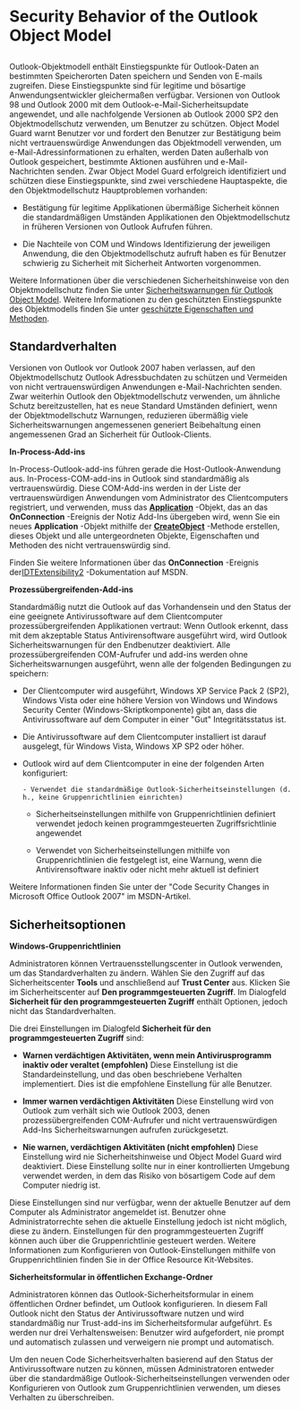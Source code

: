 
# Security Behavior of the Outlook Object Model

## 

Outlook-Objektmodell enthält Einstiegspunkte für Outlook-Daten an bestimmten Speicherorten Daten speichern und Senden von E-mails zugreifen. Diese Einstiegspunkte sind für legitime und bösartige Anwendungsentwickler gleichermaßen verfügbar. Versionen von Outlook 98 und Outlook 2000 mit dem Outlook-e-Mail-Sicherheitsupdate angewendet, und alle nachfolgende Versionen ab Outlook 2000 SP2 den Objektmodellschutz verwenden, um Benutzer zu schützen. Object Model Guard warnt Benutzer vor und fordert den Benutzer zur Bestätigung beim nicht vertrauenswürdige Anwendungen das Objektmodell verwenden, um e-Mail-Adressinformationen zu erhalten, werden Daten außerhalb von Outlook gespeichert, bestimmte Aktionen ausführen und e-Mail-Nachrichten senden. Zwar Object Model Guard erfolgreich identifiziert und schützen diese Einstiegspunkte, sind zwei verschiedene Hauptaspekte, die den Objektmodellschutz Hauptproblemen vorhanden:


- Bestätigung für legitime Applikationen übermäßige Sicherheit können die standardmäßigen Umständen Applikationen den Objektmodellschutz in früheren Versionen von Outlook Aufrufen führen.
    
- Die Nachteile von COM und Windows Identifizierung der jeweiligen Anwendung, die den Objektmodellschutz aufruft haben es für Benutzer schwierig zu Sicherheit mit Sicherheit Antworten vorgenommen.
    
Weitere Informationen über die verschiedenen Sicherheitshinweise von den Objektmodellschutz finden Sie unter [Sicherheitswarnungen für Outlook Object Model](7e0cd805-5104-73af-d74f-b00480db91c4.md). Weitere Informationen zu den geschützten Einstiegspunkte des Objektmodells finden Sie unter [geschützte Eigenschaften und Methoden](8522d350-a257-2924-2260-3cc02b6ebbca.md).


## Standardverhalten

Versionen von Outlook vor Outlook 2007 haben verlassen, auf den Objektmodellschutz Outlook Adressbuchdaten zu schützen und Vermeiden von nicht vertrauenswürdigen Anwendungen e-Mail-Nachrichten senden. Zwar weiterhin Outlook den Objektmodellschutz verwenden, um ähnliche Schutz bereitzustellen, hat es neue Standard Umständen definiert, wenn der Objektmodellschutz Warnungen, reduzieren übermäßig viele Sicherheitswarnungen angemessenen generiert Beibehaltung einen angemessenen Grad an Sicherheit für Outlook-Clients.

 **In-Process-Add-ins**

In-Process-Outlook-add-ins führen gerade die Host-Outlook-Anwendung aus. In-Process-COM-add-ins in Outlook sind standardmäßig als vertrauenswürdig. Diese COM-Add-ins werden in der Liste der vertrauenswürdigen Anwendungen vom Administrator des Clientcomputers registriert, und verwenden, muss das  **[Application](797003e7-ecd1-eccb-eaaf-32d6ddde8348.md)** -Objekt, das an das **OnConnection** -Ereignis der Notiz Add-Ins übergeben wird, wenn Sie ein neues **Application** -Objekt mithilfe der **[CreateObject](09b6ff5b-a750-c07d-7499-c1f8a00214fe.md)** -Methode erstellen, dieses Objekt und alle untergeordneten Objekte, Eigenschaften und Methoden des nicht vertrauenswürdig sind.

Finden Sie weitere Informationen über das  **OnConnection** -Ereignis der[IDTExtensibility2](https://msdn.microsoft.com/en-us/library/extensibility.idtextensibility2.aspx) -Dokumentation auf MSDN.

 **Prozessübergreifenden-Add-ins**

Standardmäßig nutzt die Outlook auf das Vorhandensein und den Status der eine geeignete Antivirussoftware auf dem Clientcomputer prozessübergreifenden Applikationen vertraut: Wenn Outlook erkennt, dass mit dem akzeptable Status Antivirensoftware ausgeführt wird, wird Outlook Sicherheitswarnungen für den Endbenutzer deaktiviert. Alle prozessübergreifenden COM-Aufrufer und add-ins werden ohne Sicherheitswarnungen ausgeführt, wenn alle der folgenden Bedingungen zu speichern:


- Der Clientcomputer wird ausgeführt, Windows XP Service Pack 2 (SP2), Windows Vista oder eine höhere Version von Windows und Windows Security Center (Windows-Skriptkomponente) gibt an, dass die Antivirussoftware auf dem Computer in einer "Gut" Integritätsstatus ist.
    
- Die Antivirussoftware auf dem Clientcomputer installiert ist darauf ausgelegt, für Windows Vista, Windows XP SP2 oder höher.
    
- Outlook wird auf dem Clientcomputer in eine der folgenden Arten konfiguriert:
    
      - Verwendet die standardmäßige Outlook-Sicherheitseinstellungen (d. h., keine Gruppenrichtlinien einrichten)
    
  - Sicherheitseinstellungen mithilfe von Gruppenrichtlinien definiert verwendet jedoch keinen programmgesteuerten Zugriffsrichtlinie angewendet
    
  - Verwendet von Sicherheitseinstellungen mithilfe von Gruppenrichtlinien die festgelegt ist, eine Warnung, wenn die Antivirensoftware inaktiv oder nicht mehr aktuell ist definiert
    
Weitere Informationen finden Sie unter der "Code Security Changes in Microsoft Office Outlook 2007" im MSDN-Artikel.


## Sicherheitsoptionen

 **Windows-Gruppenrichtlinien**

Administratoren können Vertrauensstellungscenter in Outlook verwenden, um das Standardverhalten zu ändern. Wählen Sie den Zugriff auf das Sicherheitscenter  **Tools** und anschließend auf **Trust Center** aus. Klicken Sie im Sicherheitscenter auf **Den programmgesteuerten Zugriff**. Im Dialogfeld  **Sicherheit für den programmgesteuerten Zugriff** enthält Optionen, jedoch nicht das Standardverhalten.

Die drei Einstellungen im Dialogfeld  **Sicherheit für den programmgesteuerten Zugriff** sind:


-  **Warnen verdächtigen Aktivitäten, wenn mein Antivirusprogramm inaktiv oder veraltet (empfohlen)** Diese Einstellung ist die Standardeinstellung, und das oben beschriebene Verhalten implementiert. Dies ist die empfohlene Einstellung für alle Benutzer.
    
-  **Immer warnen verdächtigen Aktivitäten** Diese Einstellung wird von Outlook zum verhält sich wie Outlook 2003, denen prozessübergreifenden COM-Aufrufer und nicht vertrauenswürdigen Add-Ins Sicherheitswarnungen aufrufen zurückgesetzt.
    
-  **Nie warnen, verdächtigen Aktivitäten (nicht empfohlen)** Diese Einstellung wird nie Sicherheitshinweise und Object Model Guard wird deaktiviert. Diese Einstellung sollte nur in einer kontrollierten Umgebung verwendet werden, in dem das Risiko von bösartigem Code auf dem Computer niedrig ist.
    
Diese Einstellungen sind nur verfügbar, wenn der aktuelle Benutzer auf dem Computer als Administrator angemeldet ist. Benutzer ohne Administratorrechte sehen die aktuelle Einstellung jedoch ist nicht möglich, diese zu ändern. Einstellungen für den programmgesteuerten Zugriff können auch über die Gruppenrichtlinie gesteuert werden. Weitere Informationen zum Konfigurieren von Outlook-Einstellungen mithilfe von Gruppenrichtlinien finden Sie in der Office Resource Kit-Websites.

 **Sicherheitsformular in öffentlichen Exchange-Ordner**

Administratoren können das Outlook-Sicherheitsformular in einem öffentlichen Ordner befindet, um Outlook konfigurieren. In diesem Fall Outlook nicht den Status der Antivirussoftware nutzen und wird standardmäßig nur Trust-add-ins im Sicherheitsformular aufgeführt. Es werden nur drei Verhaltensweisen: Benutzer wird aufgefordert, nie prompt und automatisch zulassen und verweigern nie prompt und automatisch.

Um den neuen Code Sicherheitsverhalten basierend auf den Status der Antivirussoftware nutzen zu können, müssen Administratoren entweder über die standardmäßige Outlook-Sicherheitseinstellungen verwenden oder Konfigurieren von Outlook zum Gruppenrichtlinien verwenden, um dieses Verhalten zu überschreiben.

